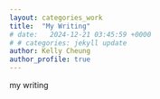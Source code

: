 ```yaml
---
layout: categories_work
title:  "My Writing"
# date:   2024-12-21 03:45:59 +0000
# # categories: jekyll update
author: Kelly Cheung
author_profile: true
---
```


my writing
